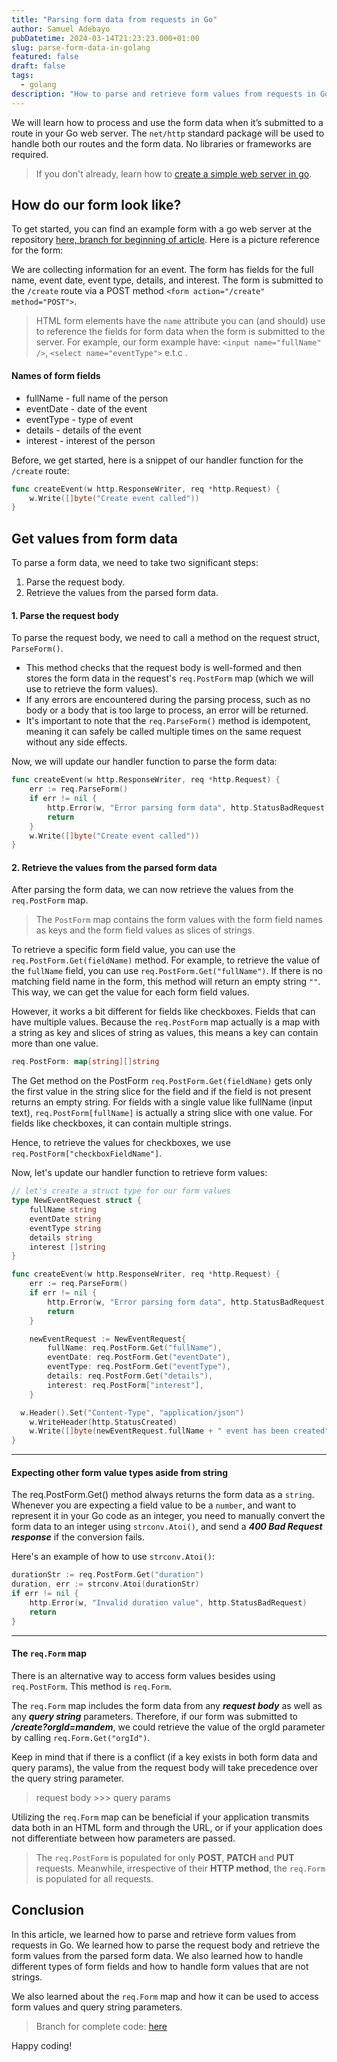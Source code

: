 ```yaml
---
title: "Parsing form data from requests in Go"
author: Samuel Adebayo
pubDatetime: 2024-03-14T21:23:23.000+01:00
slug: parse-form-data-in-golang
featured: false
draft: false
tags:
  - golang
description: "How to parse and retrieve form values from requests in Go."
---
```


We will learn how to process and use the form data when it’s submitted to a route in your Go web server. The `net/http` standard package will be used to handle both our routes and the form data. No libraries or frameworks are required.

> If you don't already, learn how to [create a simple web server in go](/posts/golang-simple-web-server).

## How do our form look like?

To get started, you can find an example form with a go web server at the repository [here, branch for beginning of article](https://github.com/thesambayo/golang-parse-form-data). Here is a picture reference for the form:

<!--![Form](@assets/images/form-parsing/form-reference.png)-->

We are collecting information for an event. The form has fields for the full name, event date, event type, details, and interest. The form is submitted to the `/create` route via a POST method `<form action="/create" method="POST">`.

> HTML form elements have the `name` attribute you can (and should) use to reference the fields for form data when the form is submitted to the server. For example, our form example have: `<input name="fullName" />`, `<select name="eventType">` e.t.c .

#### Names of form fields

- fullName - full name of the person
- eventDate - date of the event
- eventType - type of event
- details - details of the event
- interest - interest of the person

Before, we get started, here is a snippet of our handler function for the `/create` route:

```go
func createEvent(w http.ResponseWriter, req *http.Request) {
	w.Write([]byte("Create event called"))
}
```

## Get values from form data

To parse a form data, we need to take two significant steps:

1. Parse the request body.
2. Retrieve the values from the parsed form data.

#### 1. Parse the request body

To parse the request body, we need to call a method on the request struct, `ParseForm()`.

- This method checks that the request body is well-formed and then stores the form data in the request's `req.PostForm` map (which we will use to retrieve the form values).
- If any errors are encountered during the parsing process, such as no body or a body that is too large to process, an error will be returned.
- It's important to note that the `req.ParseForm()` method is idempotent, meaning it can safely be called multiple times on the same request without any side effects.

Now, we will update our handler function to parse the form data:

```go
func createEvent(w http.ResponseWriter, req *http.Request) {
    err := req.ParseForm()
    if err != nil {
        http.Error(w, "Error parsing form data", http.StatusBadRequest)
        return
    }
    w.Write([]byte("Create event called"))
}
```

#### 2. Retrieve the values from the parsed form data

After parsing the form data, we can now retrieve the values from the `req.PostForm` map.

> The `PostForm` map contains the form values with the form field names as keys and the form field values as slices of strings.

To retrieve a specific form field value, you can use the `req.PostForm.Get(fieldName)` method. For example, to retrieve the value of the `fullName` field, you can use `req.PostForm.Get("fullName")`. If there is no matching field name in the form, this method will return an empty string `""`. This way, we can get the value for each form field values.

However, it works a bit different for fields like checkboxes. Fields that can have multiple values. Because the `req.PostForm` map actually is a map with a string as key and slices of string as values, this means a key can contain more than one value.

```go
req.PostForm: map[string][]string
```

The Get method on the PostForm `req.PostForm.Get(fieldName)` gets only the first value in the string slice for the field and if the field is not present returns an empty string. For fields with a single value like fullName (input text), `req.PostForm[fullName]` is actually a string slice with one value. For fields like checkboxes, it can contain multiple strings.

Hence, to retrieve the values for checkboxes, we use `req.PostForm["checkboxFieldName"]`.

Now, let's update our handler function to retrieve form values:

```go
// let's create a struct type for our form values
type NewEventRequest struct {
	fullName string
	eventDate string
	eventType string
	details string
	interest []string
}

func createEvent(w http.ResponseWriter, req *http.Request) {
    err := req.ParseForm()
    if err != nil {
        http.Error(w, "Error parsing form data", http.StatusBadRequest)
        return
    }

	newEventRequest := NewEventRequest{
		fullName: req.PostForm.Get("fullName"),
		eventDate: req.PostForm.Get("eventDate"),
		eventType: req.PostForm.Get("eventType"),
		details: req.PostForm.Get("details"),
		interest: req.PostForm["interest"],
	}

  w.Header().Set("Content-Type", "application/json")
	w.WriteHeader(http.StatusCreated)
	w.Write([]byte(newEventRequest.fullName + " event has been created"))
}
```

---

#### Expecting other form value types aside from string

The req.PostForm.Get() method always returns the form data as a `string`.
Whenever you are expecting a field value to be a `number`, and want to represent it in your Go code as an integer, you need to manually convert the form data to an integer using `strconv.Atoi()`, and send a **_400 Bad Request response_** if the conversion fails.

Here's an example of how to use `strconv.Atoi()`:

```go
durationStr := req.PostForm.Get("duration")
duration, err := strconv.Atoi(durationStr)
if err != nil {
    http.Error(w, "Invalid duration value", http.StatusBadRequest)
    return
}
```

---

#### The `req.Form` map

There is an alternative way to access form values besides using `req.PostForm`. This method is `req.Form`.

The `req.Form` map includes the form data from any **_request body_** as well as any **_query string_** parameters. Therefore, if our form was submitted to **_/create?orgId=mandem_**, we could retrieve the value of the orgId parameter by calling `req.Form.Get("orgId")`.

Keep in mind that if there is a conflict (if a key exists in both form data and query params), the value from the request body will take precedence over the query string parameter.

> request body >>> query params

Utilizing the `req.Form` map can be beneficial if your application transmits data both in an HTML form and through the URL, or if your application does not differentiate between how parameters are passed.

> The `req.PostForm` is populated for only **POST**, **PATCH** and **PUT** requests. Meanwhile, irrespective of their **HTTP method**, the `req.Form` is populated for all requests.

## Conclusion

In this article, we learned how to parse and retrieve form values from requests in Go. We learned how to parse the request body and retrieve the form values from the parsed form data. We also learned how to handle different types of form fields and how to handle form values that are not strings.

We also learned about the `req.Form` map and how it can be used to access form values and query string parameters.

> Branch for complete code: [here](https://github.com/thesambayo/golang-parse-form-data/tree/parse-form-values)

Happy coding!
